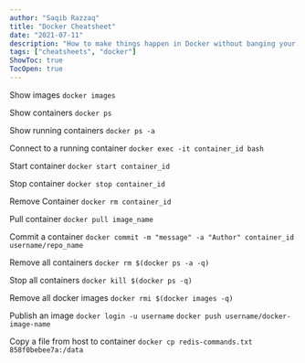 ```yaml
---
author: "Saqib Razzaq"
title: "Docker Cheatsheet"
date: "2021-07-11"
description: "How to make things happen in Docker without banging your head"
tags: ["cheatsheets", "docker"]
ShowToc: true
TocOpen: true
---
```


Show images `docker images`

Show containers `docker ps`

Show running containers `docker ps -a`

Connect to a running container `docker exec -it container_id bash`

Start container `docker start container_id`

Stop container `docker stop container_id`

Remove Container `docker rm container_id`

Pull container `docker pull image_name`

Commit a container `docker commit -m "message" -a "Author" container_id username/repo_name`

Remove all containers `docker rm $(docker ps -a -q)`

Stop all containers `docker kill $(docker ps -q)`

Remove all docker images `docker rmi $(docker images -q)`

Publish an image
`docker login -u username`
`docker push username/docker-image-name`

Copy a file from host to container
`docker cp redis-commands.txt 858f0bebee7a:/data`